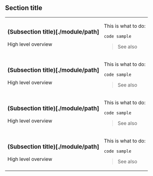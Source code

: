 ## Section title

<table><tr><td>

### (Subsection title)[./module/path]

High level overview

</td><td>

This is what to do:

```
code sample
```

> See also

</td></tr><tr><!--spacer--></tr><tr><td>

### (Subsection title)[./module/path]

High level overview

</td><td>

This is what to do:

```
code sample
```

> See also

</td></tr><tr><!--spacer--></tr><tr><td>

### (Subsection title)[./module/path]

High level overview

</td><td>

This is what to do:

```
code sample
```

> See also

</td></tr><tr><!--spacer--></tr><tr><td>

### (Subsection title)[./module/path]

High level overview

</td><td>

This is what to do:

```
code sample
```

> See also

</td></tr></table>
